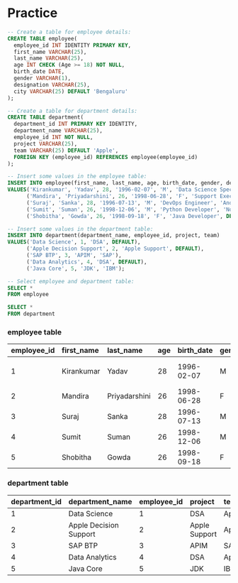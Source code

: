 # **Practice**

```sql
-- Create a table for employee details:
CREATE TABLE employee(
  employee_id INT IDENTITY PRIMARY KEY,
  first_name VARCHAR(25),
  last_name VARCHAR(25),
  age INT CHECK (Age >= 18) NOT NULL,
  birth_date DATE,
  gender VARCHAR(1),
  designation VARCHAR(25),
  city VARCHAR(25) DEFAULT 'Bengaluru'
);
```
```sql
-- Create a table for department details:
CREATE TABLE department(
  department_id INT PRIMARY KEY IDENTITY,
  department_name VARCHAR(25),
  employee_id INT NOT NULL,
  project VARCHAR(25),
  team VARCHAR(25) DEFAULT 'Apple',
  FOREIGN KEY (employee_id) REFERENCES employee(employee_id)
);
```
```sql
-- Insert some values in the employee table:  
INSERT INTO employee(first_name, last_name, age, birth_date, gender, designation, city)
VALUES('Kirankumar', 'Yadav', 28, '1996-02-07', 'M', 'Data Science Specialist', 'Mumbai'),
      ('Mandira', 'Priyadarshini', 26, '1998-06-28', 'F', 'Support Executive', DEFAULT),
      ('Suraj', 'Sanka', 28, '1996-07-13', 'M', 'DevOps Engineer', 'Andhra Pradesh'),
      ('Sumit', 'Suman', 26, '1998-12-06', 'M', 'Python Developer', 'Noida'),
      ('Shobitha', 'Gowda', 26, '1998-09-18', 'F', 'Java Developer', DEFAULT);
```
```sql
-- Insert some values in the department table:
INSERT INTO department(department_name, employee_id, project, team)
VALUES('Data Science', 1, 'DSA', DEFAULT),
      ('Apple Decision Support', 2, 'Apple Support', DEFAULT),
      ('SAP BTP', 3, 'APIM', 'SAP'),
      ('Data Analytics', 4, 'DSA', DEFAULT),
      ('Java Core', 5, 'JDK', 'IBM');
```
```sql
-- Select employee and department table:
SELECT *
FROM employee

SELECT *
FROM department
```

### **employee table**
employee_id | first_name | last_name | age | birth_date | gender | designation | city
:--- | :--- | :--- | :--- | :--- | :--- | :--- | :---
1 | Kirankumar | Yadav | 28 | 1996-02-07 | M | Data Science Specialist | Mumbai
2 | Mandira | Priyadarshini | 26 | 1998-06-28 | F | Support Executive | Bengaluru
3 | Suraj | Sanka | 28 | 1996-07-13 | M | DevOps Engineer | Andhra Pradesh
4 | Sumit | Suman | 26 | 1998-12-06 | M | Python Developer | Noida
5 | Shobitha | Gowda | 26 | 1998-09-18 | F | Java Developer | Bengaluru

### **department table**
department_id | department_name | employee_id | project | team
:--- | :--- | :--- | :--- | :---
1 | Data Science | 1 | DSA | Apple
2 | Apple Decision Support | 2 | Apple Support | Apple
3 | SAP BTP | 3 | APIM | SAP
4 | Data Analytics | 4 | DSA | Apple
5 | Java Core | 5 | JDK | IBM
